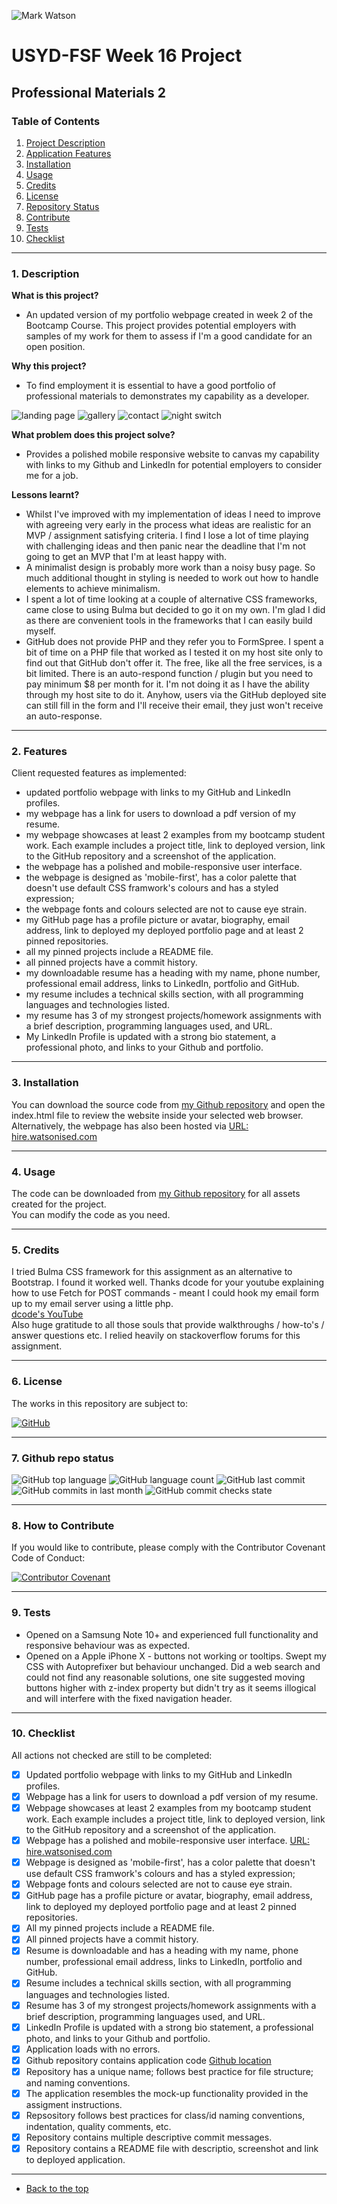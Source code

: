 ![Mark Watson](./img/JPG_portfolio_banner_2245x368.jpg)
# USYD-FSF Week 16 Project
## Professional Materials 2

### Table of Contents  
  
   1. [Project Description](#1-description)
   2. [Application Features](#2-features)
   3. [Installation](#3-installation)
   4. [Usage](#4-usage)
   5. [Credits](#5-credits)
   6. [License](#6-license)
   7. [Repository Status](#7-github-repo-status)
   8. [Contribute](#8-how-to-contribute)
   9. [Tests](#9-tests)
   10. [Checklist](#10-checklist)

---
### 1. Description  
**What is this project?**  
* An updated version of my portfolio webpage created in week 2 of the Bootcamp Course.  This project provides potential employers with samples of my work for them to assess if I'm a good candidate for an open position.  

**Why this project?**  
* To find employment it is essential to have a good portfolio of professional materials to demonstrates my capability as a developer. 

![landing page](./img/FSF_webpage_landing.jpeg)
![gallery](./img/FSF_webpage_gallery.jpeg)
![contact](./img/FSF_webpage_contact.jpeg)
![night switch](./img/FSF_webpage_gallery_inverted.jpeg)

**What problem does this project solve?**  
* Provides a polished mobile responsive website to canvas my capability with links to my Github and LinkedIn for potential employers to consider me for a job.

**Lessons learnt?**  
* Whilst I've improved with my implementation of ideas I need to improve with agreeing very early in the process what ideas are realistic for an MVP / assignment satisfying criteria.  I find I lose a lot of time playing with challenging ideas and then panic near the deadline that I'm not going to get an MVP that I'm at least happy with.
* A minimalist design is probably more work than a noisy busy page.  So much additional thought in styling is needed to work out how to handle elements to achieve minimalism.
* I spent a lot of time looking at a couple of alternative CSS frameworks, came close to using Bulma but decided to go it on my own.  I'm glad I did as there are convenient tools in the frameworks that I can easily build myself.
* GitHub does not provide PHP and they refer you to FormSpree.  I spent a bit of time on a PHP file that worked as I tested it on my host site only to find out that GitHub don't offer it.  The free, like all the free services, is a bit limited.  There is an auto-respond function / plugin but you need to pay minimum $8 per month for it.  I'm not doing it as I have the ability through my host site to do it.  Anyhow, users via the GitHub deployed site can still fill in the form and I'll receive their email, they just won't receive an auto-response.

---
### 2. Features  
Client requested features as implemented:  
- updated portfolio webpage with links to my GitHub and LinkedIn profiles.
- my webpage has a link for users to download a pdf version of my resume.
- my webpage showcases at least 2 examples from my bootcamp student work.  Each example includes a project title, link to deployed version, link to the GitHub repository and a screenshot of the application.
- the webpage has a polished and mobile-responsive user interface.
- the webpage is designed as 'mobile-first', has a color palette that doesn't use default CSS framwork's colours and has a styled expression;
- the webpage fonts and colours selected are not to cause eye strain.
- my GitHub page has a profile picture or avatar, biography, email address, link to deployed my deployed portfolio page and at least 2 pinned repositories.
- all my pinned projects include a README file.
- all pinned projects have a commit history.
- my downloadable resume has a heading with my name, phone number, professional email address, links to LinkedIn, portfolio and GitHub.
- my resume includes a technical skills section, with all programming languages and technologies listed.
- my resume has 3 of my strongest projects/homework assignments with a brief description, programming languages used, and URL.
- My LinkedIn Profile is updated with a strong bio statement, a professional photo, and links to your Github and portfolio.

---
### 3. Installation  
You can download the source code from [my Github repository](https://github.com/Mark33Mark/FSF-developer-portfolio)  and open the index.html file to review the website inside your selected web browser.  
Alternatively, the webpage has also been hosted via [URL: hire.watsonised.com](https://hire.watsonised.com)

---
### 4. Usage  
The code can be downloaded from [my Github repository](https://github.com/Mark33Mark/FSF-developer-portfolio) for all assets created for the project.  
You can modify the code as you need.

---
### 5. Credits  
I tried Bulma CSS framework for this assignment as an alternative to Bootstrap.  I found it worked well.
Thanks dcode for your youtube explaining how to use Fetch for POST commands - meant I could hook my email form up to my email server using a little php.  
[dcode's YouTube](https://www.youtube.com/watch?v=c3qWHnJJbSY)  
Also huge gratitude to all those souls that provide walkthroughs / how-to's / answer questions etc.  I relied heavily on stackoverflow forums for this assignment.

---
### 6. License  
 The works in this repository are subject to:  

[![GitHub](https://img.shields.io/github/license/Mark33Mark/my-portfolio)](doc/LICENSE.md)

---
### 7. Github repo status  

![GitHub top language](https://img.shields.io/github/languages/top/Mark33Mark/FSF-developer-portfolio)
![GitHub language count](https://img.shields.io/github/languages/count/Mark33Mark/FSF-developer-portfolio)
![GitHub last commit](https://img.shields.io/github/last-commit/Mark33Mark/FSF-developer-portfolio)
![GitHub commits in last month](https://img.shields.io/github/commit-activity/m/Mark33Mark/FSF-developer-portfolio)
![GitHub commit checks state](https://img.shields.io/github/checks-status/Mark33Mark/FSF-developer-portfolio/fb40cb6baaf24c835738b86df9ff6bc4f920155d)

---
### 8. How to Contribute
 If you would like to contribute, please comply with the Contributor Covenant Code of Conduct:  

[![Contributor Covenant](https://img.shields.io/badge/Contributor%20Covenant-2.1-4baaaa.svg)](doc/code_of_conduct.md)

---
### 9. Tests  
- Opened on a Samsung Note 10+ and experienced full functionality and responsive behaviour was as expected.
- Opened on a Apple iPhone X - buttons not working or tooltips.  Swept my CSS with Autoprefixer but behaviour unchanged.  Did a web search and could not find any reasonable solutions, one site suggested moving buttons higher with z-index property but didn't try as it seems illogical and will interfere with the fixed navigation header.

---
### 10. Checklist  
 All actions not checked are still to be completed:
* [x]  Updated portfolio webpage with links to my GitHub and LinkedIn profiles.
* [x]  Webpage has a link for users to download a pdf version of my resume.
* [x]  Webpage showcases at least 2 examples from my bootcamp student work.  Each example includes a project title, link to deployed version, link to the GitHub repository and a screenshot of the application.
* [x]  Webpage has a polished and mobile-responsive user interface. [URL: hire.watsonised.com](https://hire.watsonised.com)
* [x]  Webpage is designed as 'mobile-first', has a color palette that doesn't use default CSS framwork's colours and has a styled expression;
* [x]  Webpage fonts and colours selected are not to cause eye strain.
* [x]  GitHub page has a profile picture or avatar, biography, email address, link to deployed my deployed portfolio page and at least 2 pinned repositories.
* [x]  All my pinned projects include a README file.
* [x]  All pinned projects have a commit history.
* [x]  Resume is downloadable and has a heading with my name, phone number, professional email address, links to LinkedIn, portfolio and GitHub.
* [x]  Resume includes a technical skills section, with all programming languages and technologies listed.
* [x]  Resume has 3 of my strongest projects/homework assignments with a brief description, programming languages used, and URL.
* [x]  LinkedIn Profile is updated with a strong bio statement, a professional photo, and links to your Github and portfolio. 
* [x]  Application loads with no errors.
* [x]  Github repository contains application code [Github location](https://github.com/Mark33Mark/FSF-developer-portfolio)
* [x]  Repository has a unique name; follows best practice for file structure; and naming conventions.
* [x]  The application resembles the mock-up functionality provided in the assigment instructions.
* [x]  Repsository follows best practices for class/id naming conventions, indentation, quality comments, etc.
* [x]  Repository contains multiple descriptive commit messages.
* [x]  Repository contains a README file with descriptio, screenshot and link to deployed application.

---

- [Back to the top](#usyd-fsf-week-16-project)